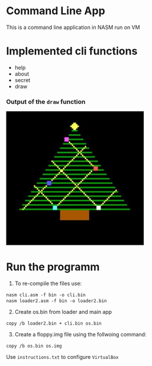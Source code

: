 # Command Line App
This is a command line application in NASM run on VM

# Implemented cli functions
* help
* about
* secret
* draw

### Output of the `draw` function
![image](tree.jpg)
# Run the programm

1. To re-compile the files use:
```
nasm cli.asm -f bin -o cli.bin
nasm loader2.asm -f bin -o loader2.bin
```

2. Create os.bin from loader and main app
```
copy /b loader2.bin + cli.bin os.bin
```
3. Create a floppy.img file using the follwoing command:
```
copy /b os.bin os.img
```

Use `instructions.txt` to configure `VirtualBox`